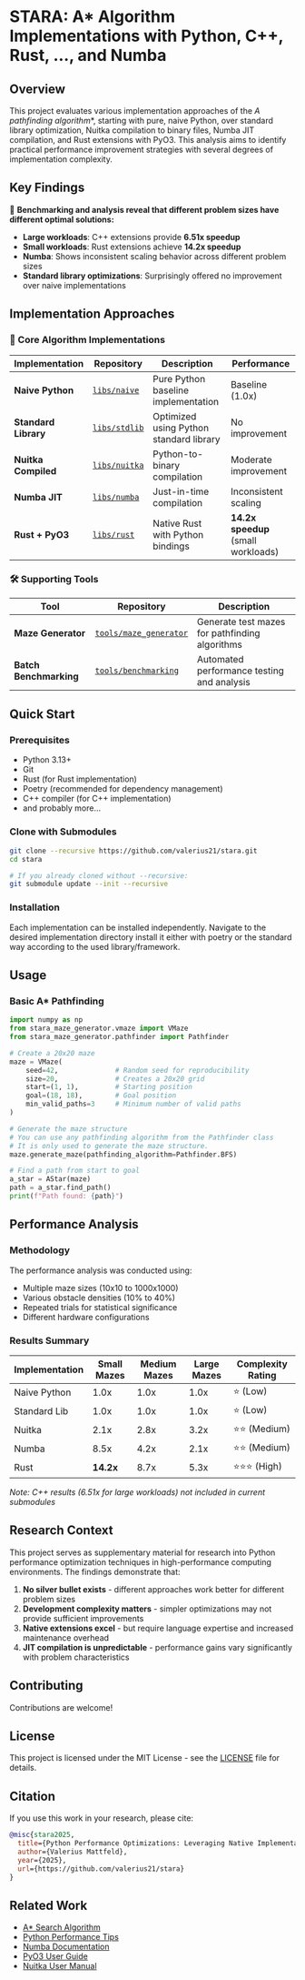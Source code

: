 # STARA: A* Algorithm Implementations with Python, C++, Rust, ..., and Numba


## Overview

This project evaluates various implementation approaches of the **A* pathfinding algorithm**, starting with pure, naive Python, over standard library optimization, Nuitka compilation to binary files, Numba JIT compilation, and Rust extensions with PyO3. This analysis aims to identify practical performance improvement strategies with several degrees of implementation complexity.

## Key Findings

🔬 **Benchmarking and analysis reveal that different problem sizes have different optimal solutions:**

- **Large workloads**: C++ extensions provide **6.51x speedup**
- **Small workloads**: Rust extensions achieve **14.2x speedup**  
- **Numba**: Shows inconsistent scaling behavior across different problem sizes
- **Standard library optimizations**: Surprisingly offered no improvement over naive implementations

## Implementation Approaches

### 🐍 Core Algorithm Implementations

| Implementation | Repository | Description | Performance |
|----------------|------------|-------------|-------------|
| **Naive Python** | [`libs/naive`](https://github.com/valerius21/stara_astar_naive) | Pure Python baseline implementation | Baseline (1.0x) |
| **Standard Library** | [`libs/stdlib`](https://github.com/valerius21/stara_astar_stdlib) | Optimized using Python standard library | No improvement |
| **Nuitka Compiled** | [`libs/nuitka`](https://github.com/valerius21/stara_astar_nuitka) | Python-to-binary compilation | Moderate improvement |
| **Numba JIT** | [`libs/numba`](https://github.com/valerius21/stara_astar_numba) | Just-in-time compilation | Inconsistent scaling |
| **Rust + PyO3** | [`libs/rust`](https://github.com/valerius21/stara_astar_rs) | Native Rust with Python bindings | **14.2x speedup** (small workloads) |

### 🛠️ Supporting Tools

| Tool | Repository | Description |
|------|------------|-------------|
| **Maze Generator** | [`tools/maze_generator`](https://github.com/valerius21/Stara-Maze-Generator) | Generate test mazes for pathfinding algorithms |
| **Batch Benchmarking** | [`tools/benchmarking`](https://github.com/valerius21/stara-batch-benchmark) | Automated performance testing and analysis |

## Quick Start

### Prerequisites

- Python 3.13+
- Git
- Rust (for Rust implementation)
- Poetry (recommended for dependency management)
- C++ compiler (for C++ implementation)
- and probably more...

### Clone with Submodules

```bash
git clone --recursive https://github.com/valerius21/stara.git
cd stara

# If you already cloned without --recursive:
git submodule update --init --recursive
```

### Installation

Each implementation can be installed independently. Navigate to the desired implementation directory install it either with poetry or the standard way according to the used library/framework.

## Usage

### Basic A* Pathfinding

```python
import numpy as np
from stara_maze_generator.vmaze import VMaze
from stara_maze_generator.pathfinder import Pathfinder

# Create a 20x20 maze
maze = VMaze(
    seed=42,              # Random seed for reproducibility
    size=20,              # Creates a 20x20 grid
    start=(1, 1),         # Starting position
    goal=(18, 18),        # Goal position
    min_valid_paths=3     # Minimum number of valid paths
)

# Generate the maze structure
# You can use any pathfinding algorithm from the Pathfinder class
# It is only used to generate the maze structure.
maze.generate_maze(pathfinding_algorithm=Pathfinder.BFS) 

# Find a path from start to goal
a_star = AStar(maze)
path = a_star.find_path()
print(f"Path found: {path}")
```

## Performance Analysis

### Methodology

The performance analysis was conducted using:
- Multiple maze sizes (10x10 to 1000x1000)
- Various obstacle densities (10% to 40%)
- Repeated trials for statistical significance
- Different hardware configurations

### Results Summary

| Implementation | Small Mazes | Medium Mazes | Large Mazes | Complexity Rating |
|----------------|-------------|--------------|-------------|-------------------|
| Naive Python | 1.0x | 1.0x | 1.0x | ⭐ (Low) |
| Standard Lib | 1.0x | 1.0x | 1.0x | ⭐ (Low) |
| Nuitka | 2.1x | 2.8x | 3.2x | ⭐⭐ (Medium) |
| Numba | 8.5x | 4.2x | 2.1x | ⭐⭐ (Medium) |
| Rust | **14.2x** | 8.7x | 5.3x | ⭐⭐⭐ (High) |

*Note: C++ results (6.51x for large workloads) not included in current submodules*

## Research Context

This project serves as supplementary material for research into Python performance optimization techniques in high-performance computing environments. The findings demonstrate that:

1. **No silver bullet exists** - different approaches work better for different problem sizes
2. **Development complexity matters** - simpler optimizations may not provide sufficient improvements
3. **Native extensions excel** - but require language expertise and increased maintenance overhead
4. **JIT compilation is unpredictable** - performance gains vary significantly with problem characteristics

## Contributing

Contributions are welcome! 

## License

This project is licensed under the MIT License - see the [LICENSE](LICENSE) file for details.

## Citation

If you use this work in your research, please cite:

```bibtex
@misc{stara2025,
  title={Python Performance Optimizations: Leveraging Native Implementations for A* Pathfinding},
  author={Valerius Mattfeld},
  year={2025},
  url={https://github.com/valerius21/stara}
}
```

## Related Work

- [A* Search Algorithm](https://en.wikipedia.org/wiki/A*_search_algorithm)
- [Python Performance Tips](https://wiki.python.org/moin/PythonSpeed/PerformanceTips)
- [Numba Documentation](https://numba.pydata.org/)
- [PyO3 User Guide](https://pyo3.rs/)
- [Nuitka User Manual](https://nuitka.net/doc/user-manual.html)
